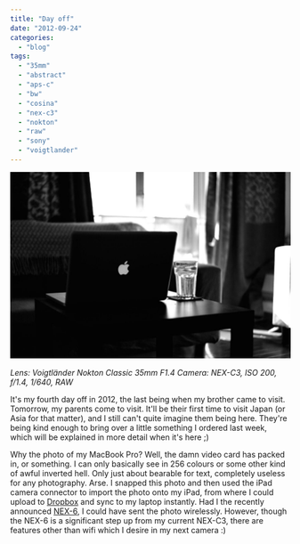 ```yaml
---
title: "Day off"
date: "2012-09-24"
categories: 
  - "blog"
tags: 
  - "35mm"
  - "abstract"
  - "aps-c"
  - "bw"
  - "cosina"
  - "nex-c3"
  - "nokton"
  - "raw"
  - "sony"
  - "voigtlander"
---
```


![Photo-12-09-24-8-06-55.jpg](/assets/images/f45a2-photo-12-09-24-8-06-55.jpg)

_Lens: Voigtländer Nokton Classic 35mm F1.4_ _Camera: NEX-C3, ISO 200, f/1.4, 1/640, RAW_

It's my fourth day off in 2012, the last being when my brother came to visit. Tomorrow, my parents come to visit. It'll be their first time to visit Japan (or Asia for that matter), and I still can't quite imagine them being here. They're being kind enough to bring over a little something I ordered last week, which will be explained in more detail when it's here ;)

Why the photo of my MacBook Pro? Well, the damn video card has packed in, or something. I can only basically see in 256 colours or some other kind of awful inverted hell. Only just about bearable for text, completely useless for any photography. Arse. I snapped this photo and then used the iPad camera connector to import the photo onto my iPad, from where I could upload to [Dropbox](https://www.dropbox.com/referrals/NTI5NTA2OTk?src=global9 "Dropbox") and sync to my laptop instantly. Had I the recently announced [NEX-6](http://www.engadget.com/2012/09/12/sony-nex-6-hands-on/), I could have sent the photo wirelessly. However, though the NEX-6 is a significant step up from my current NEX-C3, there are features other than wifi which I desire in my next camera :)
